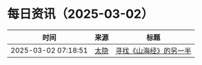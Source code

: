 ﻿# 每日资讯（2025-03-02）

|时间|来源|标题|
|---|---|---|
|2025-03-02 07:18:51|[太隐](https://wangyurui.com/feed.xml)|[寻找《山海经》的另一半](https://wangyurui.com/posts/tu-shuo-shan-hai-jing-gu-ben-f979a1f2)|

